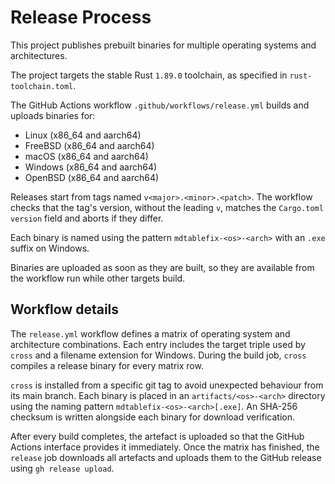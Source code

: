 # Release Process

This project publishes prebuilt binaries for multiple operating systems and
architectures.

The project targets the stable Rust `1.89.0` toolchain, as specified in
`rust-toolchain.toml`.

The GitHub Actions workflow `.github/workflows/release.yml` builds and uploads
binaries for:

- Linux (x86_64 and aarch64)
- FreeBSD (x86_64 and aarch64)
- macOS (x86_64 and aarch64)
- Windows (x86_64 and aarch64)
- OpenBSD (x86_64 and aarch64)

Releases start from tags named `v<major>.<minor>.<patch>`. The workflow checks
that the tag's version, without the leading `v`, matches the `Cargo.toml`
`version` field and aborts if they differ.

Each binary is named using the pattern `mdtablefix-<os>-<arch>` with an `.exe`
suffix on Windows.

Binaries are uploaded as soon as they are built, so they are available from the
workflow run while other targets build.

## Workflow details

The `release.yml` workflow defines a matrix of operating system and
architecture combinations. Each entry includes the target triple used by
`cross` and a filename extension for Windows. During the build job, `cross`
compiles a release binary for every matrix row.

`cross` is installed from a specific git tag to avoid unexpected behaviour from
its main branch. Each binary is placed in an `artifacts/<os>-<arch>` directory
using the naming pattern `mdtablefix-<os>-<arch>[.exe]`. An SHA-256 checksum is
written alongside each binary for download verification.

After every build completes, the artefact is uploaded so that the GitHub
Actions interface provides it immediately. Once the matrix has finished, the
`release` job downloads all artefacts and uploads them to the GitHub release
using `gh release upload`.
